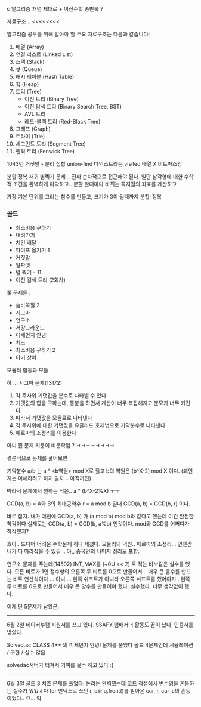 c
알고리즘 개념 제대로 + 이산수학
종만북 ?

자료구조 .. <<<<<<<<

알고리즘 공부를 위해 알아야 할 주요 자료구조는 다음과 같습니다:

1. 배열 (Array)
2. 연결 리스트 (Linked List)
3. 스택 (Stack)
4. 큐 (Queue)
5. 해시 테이블 (Hash Table)
6. 힙 (Heap)
7. 트리 (Tree)
    - 이진 트리 (Binary Tree)
    - 이진 탐색 트리 (Binary Search Tree, BST)
    - AVL 트리
    - 레드-블랙 트리 (Red-Black Tree)
8. 그래프 (Graph)
9. 트라이 (Trie)
10. 세그먼트 트리 (Segment Tree)
11. 펜윅 트리 (Fenwick Tree)

1043번 거짓말 - 분리 집합
union-find
다익스트라는 visited 배열 X
비트마스킹

분할 정복 재귀 별찍기 문제 .. 진짜 순차적으로 접근해야 된다.
일단 삼각형에 대한 수학적 조건을 완벽하게 파악하고..
분할 할때마다 바뀌는 꼭지점의 좌표를 계산하고

가장 기본 단위를 그리는 함수를 만들고, 크기가 3이 될때까지 분할-정복


### 골드
- 최소비용 구하기
- 내려가기
- 치킨 배달
- 파이프 옮기기 1
- 거짓말
- 알파벳
- 별 찍기 - 11
- 이진 검색 트리 (2회차)

풀 문제들 :
- 숨바꼭질 2
- 시그마
- 연구소
- 서강그라운드
- 미세먼지 안녕!
- 치즈
- 최소비용 구하기 2
- 아기 상어


모듈러
합동과 모듈


하 ...
시그마 문제(13172)

1. 각 주사위 기댓값을 분수로 나타낼 수 있다.
2. 기댓값의 합을 구하는데, 통분을 하면서 계산이 너무 복잡해지고 분모가 너무 커진다
3. 따라서 기댓값을 모듈로로 나타낸다 
4. 각 주사위에 대한 기댓값을 유클리드 호제법으로 기약분수로 나타낸다
5. 페르마의 소정리를 이용한다


아니 뭔 문제 지문이 비문학임 ?
ㅋㅋㅋㅋㅋㅋㅋㅋ

결론적으로 문제를 풀어보면

기약분수 a/b 는 a * \<b역원\> mod X로 풀고
b의 역원은 (b^X-2) mod X 이다. (왜인지는 이해하려고 하지 말자 .. 아직까진)

따라서 문제에서 원하는 식은.. a * (b^X-2%X)
ㅜㅜ


GCD(a, b) = A와 B의 최대공약수
r = a mod b 일때
GCD(a, b) = GCD(b, r) 이다.

바로 잡자. 내가 예전에 GCD(a, b) 가 (a mod b) mod b와 같다고 했는데 이건 완전한 착각이다
실제로는 GCD(a, b) = GCD(b, a%b) 인것이다. mod와 GCD를 어쩌다가 착각했지?

흐아.. 드디어 어려운 수학문제 하나 제쳤다. 
모듈러의 역원.. 페르마의 소정리... 언젠간 내가 다 따라잡을 수 있길 ..
아,, 중국인의 나머지 정리도 포함.



연구소 문제를 푸는데(14502)
INT_MAX를 (~0U << 2) 로 적는 바보같은 실수를 했다. 모든 비트가 1인 정수형의 오른쪽 두 비트를 0으로 만들어서 ..
매우 큰 음수를 만드는 비트 연산식이다 ... 아니 ... 왼쪽 쉬프트가 아니라 오른쪽 쉬프트를 했어야지..
왼쪽 두 비트를 0으로 만들어서 매우 큰 양수를 만들어야 했다. 실수했다. 너무 생각없이 했다.

이제 단 5문제가 남았군.


- - -

6월 2일
네이버부캠 지원서를 쓰고 있다.
SSAFY 앰배서더 활동도 끝이 났다. 인증서를 받았다.

Solved.ac CLASS 4++ 의 미세먼지 안녕! 문제를 풀었다
골드 4문제인데 시뮬레이션 / 구현 / 실수 많음

solvedac서버가 터져서 기여를 못ㄱ 하고 있다 :(


- - -

6월 3일
골드 3 치즈 문제를 풀었다.
논리는 완벽했는데 코드 작성에서 변수명을 혼동하는 실수가 있었ㅎ다
for 인덱스로 쓰던 r, c와 q.front()를 받아온 cur_r, cur_c의 혼동이었다..
으... 악 